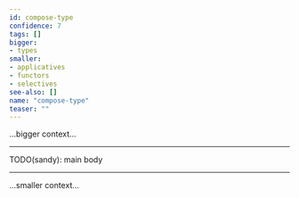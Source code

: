 ```yaml
---
id: compose-type
confidence: 7
tags: []
bigger:
- types
smaller:
- applicatives
- functors
- selectives
see-also: []
name: "compose-type"
teaser: ""
---
```



...bigger context...

---

TODO(sandy): main body

---

...smaller context...
